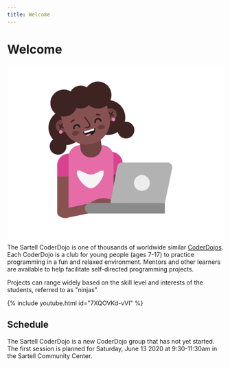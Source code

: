 ```yaml
---
title: Welcome
---
```


# Welcome

![ninja](/img/CD-Character-Female-2-4.png#right)
The Sartell CoderDojo is one of thousands of worldwide similar [CoderDojos](https://coderdojo.com/).
Each CoderDojo is a club for young people (ages 7-17) to practice programming in a fun and relaxed
environment. Mentors and other learners are available to help facilitate self-directed programming projects.

Projects can range widely based on the skill level and interests of the students, referred to as "ninjas".

{% include youtube.html id="7XQOVKd-vVI" %}

## Schedule
The Sartell CoderDojo is a new CoderDojo group that has not yet started. The first session is planned for 
Saturday, June 13 2020 at 9:30-11:30am in the Sartell Community Center.
